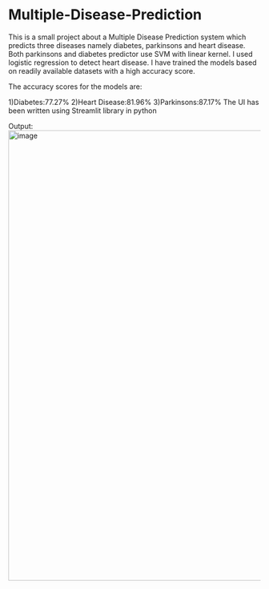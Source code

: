 ﻿# Multiple-Disease-Prediction

This is a small project about a Multiple Disease Prediction system which predicts three diseases namely diabetes, parkinsons and heart disease.
Both parkinsons and diabetes predictor use SVM with linear kernel.
I used logistic regression to detect heart disease.
I have trained the models based on readily available datasets with a high accuracy score.  

The accuracy scores for the models are:  

1)Diabetes:77.27%
2)Heart Disease:81.96%
3)Parkinsons:87.17%
The UI has been written using Streamlit library in python  


Output:
<img width="899" alt="image" src="https://user-images.githubusercontent.com/61873193/233059787-8e8d2bdd-b3a4-473d-a461-7377792569d1.png">




